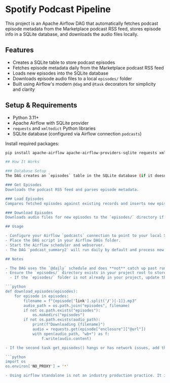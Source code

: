 # Spotify Podcast Pipeline

This project is an Apache Airflow DAG that automatically fetches podcast episode metadata from the Marketplace podcast RSS feed, stores episode info in a SQLite database, and downloads the audio files locally.

## Features

- Creates a SQLite table to store podcast episodes
- Fetches episode metadata daily from the Marketplace podcast RSS feed
- Loads new episodes into the SQLite database
- Downloads episode audio files to a local `episodes/` folder
- Built using Airflow's modern `@dag` and `@task` decorators for simplicity and clarity

## Setup & Requirements

- Python 3.11+
- Apache Airflow with SQLite provider
- `requests` and `xmltodict` Python libraries
- SQLite database (configured via Airflow connection `podcasts`)

Install required packages:

```bash
pip install apache-airflow apache-airflow-providers-sqlite requests xmltodict pendulum

## How It Works

### Database Setup  
The DAG creates an `episodes` table in the SQLite database (if it doesn't already exist).

### Get Episodes  
Downloads the podcast RSS feed and parses episode metadata.

### Load Episodes  
Compares fetched episodes against existing records and inserts new episodes into the database.

### Download Episodes  
Downloads audio files for new episodes to the `episodes/` directory if they don’t already exist.

## Usage

- Configure your Airflow `podcasts` connection to point to your local SQLite database.
- Place the DAG script in your Airflow DAGs folder.
- Start the Airflow scheduler and webserver.
- The DAG `podcast_summary2` will run daily by default and process new episodes.

## Notes

- The DAG uses the `@daily` schedule and does **not** catch up past runs.
- Ensure the `episodes/` directory exists in your project root to store audio files.
  - If the `episodes/` folder is not already in your project, update the `download_episodes` task as follows to create it automatically:

```python
def download_episodes(episodes):
    for episode in episodes:
        filename = f"{episode['link'].split('/')[-1]}.mp3"
        audio_path = os.path.join("episodes", filename)
        if not os.path.exists("episodes"):
            os.makedirs("episodes")
        if not os.path.exists(audio_path):
            print(f"Downloading {filename}")
            audio = requests.get(episode["enclosure"]["@url"])
            with open(audio_path, "wb+") as f:
                f.write(audio.content)

- If the second task get_episodes() hangs or has network issues, add this import and environment variable at the top of your DAG file to disable proxy:

```python
import os
os.environ['NO_PROXY'] = '*'

- Using airflow standalone is not an industry production practice. It is intended for local development and testing only. For this project, it is sufficient, but in production environments, a proper Airflow deployment setup should be used.

